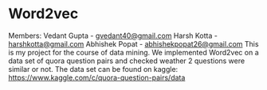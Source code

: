 # Word2vec
Members:
Vedant Gupta - gvedant40@gmail.com
Harsh Kotta - harshkotta@gmail.com
Abhishek Popat - abhishekpopat26@gmail.com
This is my project for the course of data mining. We implemented Word2vec on a data set of quora question pairs and checked weather 2 questions were similar or not.
The data set can be found on kaggle: https://www.kaggle.com/c/quora-question-pairs/data
